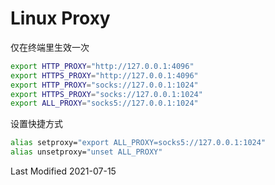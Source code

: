 # Linux Proxy

仅在终端里生效一次

```bash
export HTTP_PROXY="http://127.0.0.1:4096"
export HTTPS_PROXY="http://127.0.0.1:4096"
export HTTP_PROXY="socks://127.0.0.1:1024"
export HTTPS_PROXY="socks://127.0.0.1:1024"
export ALL_PROXY="socks5://127.0.0.1:1024"
```

设置快捷方式

```bash
alias setproxy="export ALL_PROXY=socks5://127.0.0.1:1024"
alias unsetproxy="unset ALL_PROXY"
```

Last Modified 2021-07-15
